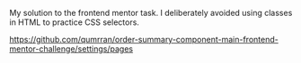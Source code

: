 
My solution to the frontend mentor task. I deliberately avoided using classes in HTML to practice CSS selectors.

https://github.com/qumrran/order-summary-component-main-frontend-mentor-challenge/settings/pages
